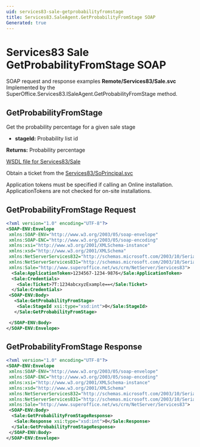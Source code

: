 ```yaml
---
uid: services83-sale-getprobabilityfromstage
title: Services83.SaleAgent.GetProbabilityFromStage SOAP
Generated: true
---
```


# Services83 Sale GetProbabilityFromStage SOAP

SOAP request and response examples **Remote/Services83/Sale.svc**
Implemented by the <see cref="M:SuperOffice.Services83.ISaleAgent.GetProbabilityFromStage">SuperOffice.Services83.ISaleAgent.GetProbabilityFromStage</see> method.

## GetProbabilityFromStage

Get the probability percentage for a given sale stage

* **stageId:** Probability list id

**Returns:** Probability percentage


[WSDL file for Services83/Sale](../Services83-Sale.md)

Obtain a ticket from the [Services83/SoPrincipal.svc](../SoPrincipal/SoPrincipal.md)

Application tokens must be specified if calling an Online installation. ApplicationTokens are not checked for on-site installations.

## GetProbabilityFromStage Request

```xml
<?xml version="1.0" encoding="UTF-8"?>
<SOAP-ENV:Envelope
 xmlns:SOAP-ENV="http://www.w3.org/2003/05/soap-envelope"
 xmlns:SOAP-ENC="http://www.w3.org/2003/05/soap-encoding"
 xmlns:xsi="http://www.w3.org/2001/XMLSchema-instance"
 xmlns:xsd="http://www.w3.org/2001/XMLSchema"
 xmlns:NetServerServices832="http://schemas.microsoft.com/2003/10/Serialization/Arrays"
 xmlns:NetServerServices831="http://schemas.microsoft.com/2003/10/Serialization/"
 xmlns:Sale="http://www.superoffice.net/ws/crm/NetServer/Services83">
  <Sale:ApplicationToken>1234567-1234-9876</Sale:ApplicationToken>
  <Sale:Credentials>
    <Sale:Ticket>7T:1234abcxyzExample==</Sale:Ticket>
  </Sale:Credentials>
 <SOAP-ENV:Body>
   <Sale:GetProbabilityFromStage>
    <Sale:StageId xsi:type="xsd:int">0</Sale:StageId>
   </Sale:GetProbabilityFromStage>

 </SOAP-ENV:Body>
</SOAP-ENV:Envelope>

```


## GetProbabilityFromStage Response

```xml
<?xml version="1.0" encoding="UTF-8"?>
<SOAP-ENV:Envelope
 xmlns:SOAP-ENV="http://www.w3.org/2003/05/soap-envelope"
 xmlns:SOAP-ENC="http://www.w3.org/2003/05/soap-encoding"
 xmlns:xsi="http://www.w3.org/2001/XMLSchema-instance"
 xmlns:xsd="http://www.w3.org/2001/XMLSchema"
 xmlns:NetServerServices832="http://schemas.microsoft.com/2003/10/Serialization/Arrays"
 xmlns:NetServerServices831="http://schemas.microsoft.com/2003/10/Serialization/"
 xmlns:Sale="http://www.superoffice.net/ws/crm/NetServer/Services83">
 <SOAP-ENV:Body>
  <Sale:GetProbabilityFromStageResponse>
   <Sale:Response xsi:type="xsd:int">0</Sale:Response>
  </Sale:GetProbabilityFromStageResponse>
 </SOAP-ENV:Body>
</SOAP-ENV:Envelope>

```

